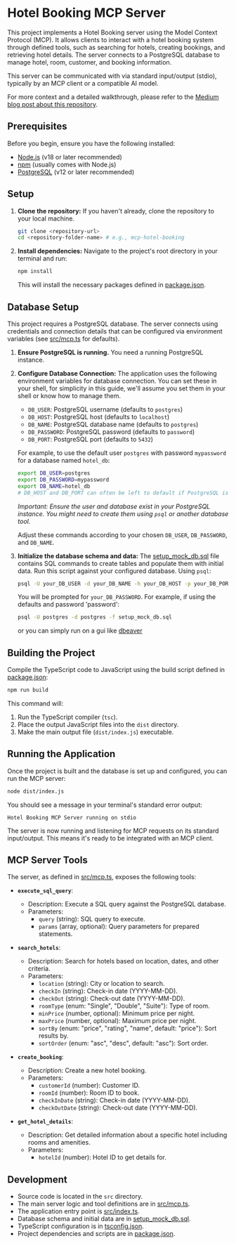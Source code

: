 # Hotel Booking MCP Server

This project implements a Hotel Booking server using the Model Context Protocol (MCP). It allows clients to interact with a hotel booking system through defined tools, such as searching for hotels, creating bookings, and retrieving hotel details. The server connects to a PostgreSQL database to manage hotel, room, customer, and booking information.

This server can be communicated with via standard input/output (stdio), typically by an MCP client or a compatible AI model.

For more context and a detailed walkthrough, please refer to the [Medium blog post about this repository](https://medium.com/@f.halukkicik/getting-started-with-mcp-building-your-first-hotel-booking-server-for-llms-ba90a436b218).

## Prerequisites

Before you begin, ensure you have the following installed:
*   [Node.js](https://nodejs.org/) (v18 or later recommended)
*   [npm](https://www.npmjs.com/) (usually comes with Node.js)
*   [PostgreSQL](https://www.postgresql.org/) (v12 or later recommended)

## Setup

1.  **Clone the repository:**
    If you haven't already, clone the repository to your local machine.
    ```bash
    git clone <repository-url>
    cd <repository-folder-name> # e.g., mcp-hotel-booking
    ```

2.  **Install dependencies:**
    Navigate to the project's root directory in your terminal and run:
    ```bash
    npm install
    ```
    This will install the necessary packages defined in [package.json](package.json).

## Database Setup

This project requires a PostgreSQL database. The server connects using credentials and connection details that can be configured via environment variables (see [src/mcp.ts](src/mcp.ts) for defaults).

1.  **Ensure PostgreSQL is running.**
    You need a running PostgreSQL instance.

2.  **Configure Database Connection:**
    The application uses the following environment variables for database connection. You can set these in your shell, for simplicity in this guide, we'll assume you set them in your shell or know how to manage them.
    *   `DB_USER`: PostgreSQL username (defaults to `postgres`)
    *   `DB_HOST`: PostgreSQL host (defaults to `localhost`)
    *   `DB_NAME`: PostgreSQL database name (defaults to `postgres`)
    *   `DB_PASSWORD`: PostgreSQL password (defaults to `password`)
    *   `DB_PORT`: PostgreSQL port (defaults to `5432`)

    For example, to use the default user `postgres` with password `mypassword` for a database named `hotel_db`:
    ```bash
    export DB_USER=postgres
    export DB_PASSWORD=mypassword
    export DB_NAME=hotel_db
    # DB_HOST and DB_PORT can often be left to default if PostgreSQL is running locally on port 5432
    ```
    *Important: Ensure the user and database exist in your PostgreSQL instance. You might need to create them using `psql` or another database tool.*

    Adjust these commands according to your chosen `DB_USER`, `DB_PASSWORD`, and `DB_NAME`.

3.  **Initialize the database schema and data:**
    The [setup_mock_db.sql](setup_mock_db.sql) file contains SQL commands to create tables and populate them with initial data. Run this script against your configured database.
    Using `psql`:
    ```bash
    psql -U your_DB_USER -d your_DB_NAME -h your_DB_HOST -p your_DB_PORT -f setup_mock_db.sql
    ```
    You will be prompted for `your_DB_PASSWORD`. For example, if using the defaults and password 'password':
    ```bash
    psql -U postgres -d postgres -f setup_mock_db.sql
    ```

    or you can simply run on a  gui like [dbeaver](https://dbeaver.io/)

## Building the Project

Compile the TypeScript code to JavaScript using the build script defined in [package.json](package.json):
```bash
npm run build
```
This command will:
1.  Run the TypeScript compiler (`tsc`).
2.  Place the output JavaScript files into the `dist` directory.
3.  Make the main output file (`dist/index.js`) executable.

## Running the Application

Once the project is built and the database is set up and configured, you can run the MCP server:
```bash
node dist/index.js
```
You should see a message in your terminal's standard error output:
```
Hotel Booking MCP Server running on stdio
```
The server is now running and listening for MCP requests on its standard input/output. This means it's ready to be integrated with an MCP client.

## MCP Server Tools

The server, as defined in [src/mcp.ts](src/mcp.ts), exposes the following tools:

*   **`execute_sql_query`**:
    *   Description: Execute a SQL query against the PostgreSQL database.
    *   Parameters:
        *   `query` (string): SQL query to execute.
        *   `params` (array, optional): Query parameters for prepared statements.

*   **`search_hotels`**:
    *   Description: Search for hotels based on location, dates, and other criteria.
    *   Parameters:
        *   `location` (string): City or location to search.
        *   `checkIn` (string): Check-in date (YYYY-MM-DD).
        *   `checkOut` (string): Check-out date (YYYY-MM-DD).
        *   `roomType` (enum: "Single", "Double", "Suite"): Type of room.
        *   `minPrice` (number, optional): Minimum price per night.
        *   `maxPrice` (number, optional): Maximum price per night.
        *   `sortBy` (enum: "price", "rating", "name", default: "price"): Sort results by.
        *   `sortOrder` (enum: "asc", "desc", default: "asc"): Sort order.

*   **`create_booking`**:
    *   Description: Create a new hotel booking.
    *   Parameters:
        *   `customerId` (number): Customer ID.
        *   `roomId` (number): Room ID to book.
        *   `checkInDate` (string): Check-in date (YYYY-MM-DD).
        *   `checkOutDate` (string): Check-out date (YYYY-MM-DD).

*   **`get_hotel_details`**:
    *   Description: Get detailed information about a specific hotel including rooms and amenities.
    *   Parameters:
        *   `hotelId` (number): Hotel ID to get details for.

## Development

*   Source code is located in the `src` directory.
*   The main server logic and tool definitions are in [src/mcp.ts](src/mcp.ts).
*   The application entry point is [src/index.ts](src/index.ts).
*   Database schema and initial data are in [setup_mock_db.sql](setup_mock_db.sql).
*   TypeScript configuration is in [tsconfig.json](tsconfig.json).
*   Project dependencies and scripts are in [package.json](package.json).
